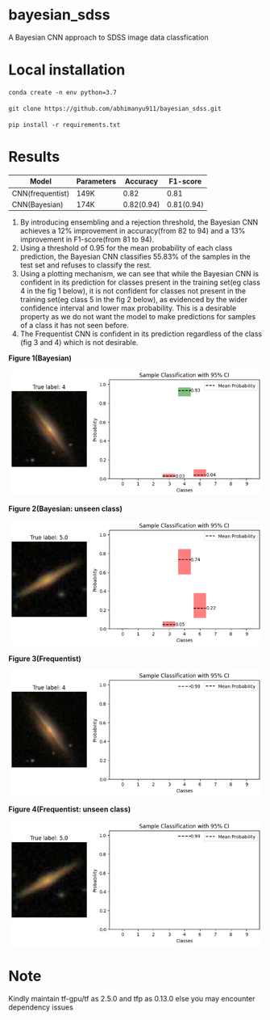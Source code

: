 # bayesian_sdss


A Bayesian CNN approach to SDSS image data classfication


# Local installation


```
conda create -n env python=3.7

git clone https://github.com/abhimanyu911/bayesian_sdss.git

pip install -r requirements.txt
```


# Results 


| Model           | Parameters  | Accuracy    | F1-score    |
| --------------- | ----------- | ----------- | ----------- | 
| CNN(frequentist)| 149K        | 0.82        | 0.81        | 
| CNN(Bayesian)   | 174K        | 0.82(0.94)  | 0.81(0.94)  |


1. By introducing ensembling and a rejection threshold, the Bayesian CNN achieves a 12% improvement in accuracy(from 82 to 94) and a 13% improvement in F1-score(from 81 to 94). 
2. Using a threshold of 0.95 for the mean probability of each class prediction, the Bayesian CNN classifies 55.83% of the samples in the test set and refuses to classify the rest.
3. Using a plotting mechanism, we can see that while the Bayesian CNN is confident in its prediction for classes present in the training set(eg class 4 in the fig 1 below), it is not confident for classes not present in the training set(eg class 5 in the fig 2 below), as evidenced by the wider confidence interval and lower max probability. This is a desirable property as we do not want the model to make predictions for samples of a class it has not seen before.
4. The Frequentist CNN is confident in its prediction regardless of the class (fig 3 and 4) which is not desirable.




**Figure 1(Bayesian)**


![**Figure 1**](./fig1.png)


**Figure 2(Bayesian: unseen class)**


![**Figure 2**](./fig2.png)


**Figure 3(Frequentist)**


![**Figure 3**](./fig3.png)


**Figure 4(Frequentist: unseen class)**


![**Figure 4**](./fig4.png)


# Note

Kindly maintain tf-gpu/tf as 2.5.0 and tfp as 0.13.0 else you may encounter dependency issues
